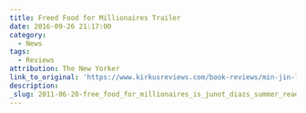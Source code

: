 ```yaml
---
title: Freed Food for Millionaires Trailer
date: 2016-09-26 21:17:00
category:
  - News
tags:
  - Reviews
attribution: The New Yorker
link_to_original: 'https://www.kirkusreviews.com/book-reviews/min-jin-lee/pachinko/'
description:
_slug: 2011-06-20-free_food_for_millionaires_is_junot_diazs_summer_reading_pick_at_the_new_yo
---
```


